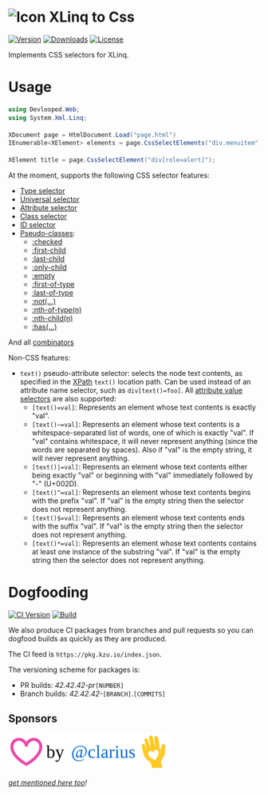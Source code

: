 ![Icon](https://raw.githubusercontent.com/devlooped/css/main/assets/img/icon-32.png) XLinq to Css
============

[![Version](https://img.shields.io/nuget/vpre/Devlooped.Xml.Css.svg?color=royalblue)](https://www.nuget.org/packages/Devlooped.Xml.Css)
[![Downloads](https://img.shields.io/nuget/dt/Devlooped.Xml.Css.svg?color=green)](https://www.nuget.org/packages/Devlooped.Xml.Css)
[![License](https://img.shields.io/github/license/devlooped/css.svg?color=blue)](https://github.com/devlooped/css/blob/main/license.txt)

Implements CSS selectors for XLinq.

# Usage

```csharp
using Devlooped.Web;
using System.Xml.Linq;

XDocument page = HtmlDocument.Load("page.html")
IEnumerable<XElement> elements = page.CssSelectElements("div.menuitem");

XElement title = page.CssSelectElement("div[role=alert]");
```

At the moment, supports the following CSS selector features: 

- [Type selector](https://www.w3.org/TR/selectors-3/#type-selectors)
- [Universal selector](https://www.w3.org/TR/selectors-3/#universal-selector)
- [Attribute selector](https://www.w3.org/TR/selectors-3/#attribute-selectors)
- [Class selector](https://www.w3.org/TR/selectors-3/#class-html)
- [ID selector](https://www.w3.org/TR/selectors-3/#id-selectors)
- [Pseudo-classes](https://www.w3.org/TR/selectors-3/#pseudo-classes):
    * [:checked](https://www.w3.org/TR/selectors-3/#checked)
    * [:first-child](https://www.w3.org/TR/selectors-3/#first-child-pseudo)
    * [:last-child](https://www.w3.org/TR/selectors-3/#last-child-pseudo)
    * [:only-child](https://www.w3.org/TR/selectors-3/#only-child-pseudo)
    * [:empty](https://www.w3.org/TR/selectors-3/#empty-pseudo)
    * [:first-of-type](https://www.w3.org/TR/selectors-3/#first-of-type-pseudo)
    * [:last-of-type](https://www.w3.org/TR/selectors-3/#last-of-type-pseudo)
    * [:not(...)](https://www.w3.org/TR/selectors-3/#negation)
    * [:nth-of-type(n)](https://www.w3.org/TR/selectors-3/#nth-of-type-pseudo)
    * [:nth-child(n)](https://www.w3.org/TR/selectors-3/#nth-child-pseudo)
    * [:has(...)](https://www.w3.org/TR/selectors-4/#has-pseudo)

And all [combinators](https://www.w3.org/TR/selectors-3/#combinators)

Non-CSS features:

- `text()` pseudo-attribute selector: selects the node text contents, as specified 
  in the [XPath](https://www.w3.org/TR/1999/REC-xpath-19991116/) `text()` location 
  path. Can be used instead of an attribute name selector, such as `div[text()=foo]`. 
  All [attribute value selectors](https://www.w3.org/TR/selectors-3/#attribute-selectors) 
  are also supported:
    * `[text()=val]`: Represents an element whose text contents is exactly "val".
    * `[text()~=val]`: Represents an element whose text contents is a whitespace-separated list of words, 
       one of which is exactly "val". If "val" contains whitespace, it will never represent anything (since the words 
       are separated by spaces). Also if "val" is the empty string, it will never represent anything.
    * `[text()|=val]`: Represents an element whose text contents either being exactly "val" or 
       beginning with "val" immediately followed by "-" (U+002D). 
    * `[text()^=val]`: Represents an element whose text contents begins with the prefix "val". 
       If "val" is the empty string then the selector does not represent anything.
    * `[text()$=val]`: Represents an element whose text contents ends with the suffix "val". 
       If "val" is the empty string then the selector does not represent anything.
    * `[text()*=val]`: Represents an element whose text contents contains at least one instance of the 
       substring "val". If "val" is the empty string then the selector does not represent anything.

# Dogfooding

[![CI Version](https://img.shields.io/endpoint?url=https://shields.kzu.io/vpre/Devlooped.Xml.Css/main&label=nuget.ci&color=brightgreen)](https://pkg.kzu.io/index.json)
[![Build](https://github.com/devlooped/css/workflows/build/badge.svg?branch=main)](https://github.com/devlooped/css/actions)

We also produce CI packages from branches and pull requests so you can dogfood builds as quickly as they are produced. 

The CI feed is `https://pkg.kzu.io/index.json`. 

The versioning scheme for packages is:

- PR builds: *42.42.42-pr*`[NUMBER]`
- Branch builds: *42.42.42-*`[BRANCH]`.`[COMMITS]`



## Sponsors

[![sponsored](https://raw.githubusercontent.com/devlooped/oss/main/assets/images/sponsors.svg)](https://github.com/sponsors/devlooped) [![clarius](https://raw.githubusercontent.com/clarius/branding/main/logo/byclarius.svg)](https://github.com/clarius)[![clarius](https://raw.githubusercontent.com/clarius/branding/main/logo/logo.svg)](https://github.com/clarius)

*[get mentioned here too](https://github.com/sponsors/devlooped)!*

